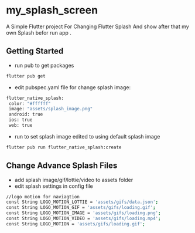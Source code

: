 # my_splash_screen

A Simple Flutter project For Changing Flutter Splash And show after that my own Splash befor run app  .

## Getting Started

 * run pub to get packages
```bash
flutter pub get
```
 * edit pubspec.yaml file for change splash image:
 ```bash
 flutter_native_splash:
  color: "#ffffff"
  image: "assets/splash_image.png"
  android: true
  ios: true
  web: true
```
 * run to set splash image edited to using default splash image 
```bash
flutter pub run flutter_native_splash:create
```
## Change Advance Splash Files
 * add splash image/gif/lottie/video to assets folder
 * edit splash settings in config file
 ```bash
 //logo motion for naviagtion
const String LOGO_MOTION_LOTTIE = 'assets/gifs/data.json';
const String LOGO_MOTION_GIF = 'assets/gifs/loading.gif';
const String LOGO_MOTION_IMAGE = 'assets/gifs/loading.png';
const String LOGO_MOTION_VIDEO = 'assets/gifs/loading.mp4';
const String LOGO_MOTION = 'assets/gifs/loading.gif';
```